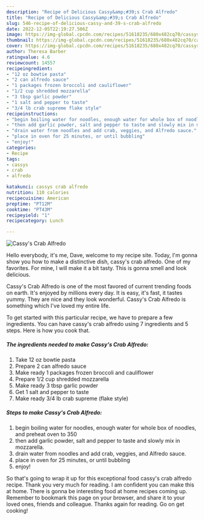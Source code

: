 ```yaml
---
description: "Recipe of Delicious Cassy&amp;#39;s Crab Alfredo"
title: "Recipe of Delicious Cassy&amp;#39;s Crab Alfredo"
slug: 546-recipe-of-delicious-cassy-and-39-s-crab-alfredo
date: 2022-12-05T22:19:27.506Z
image: https://img-global.cpcdn.com/recipes/51618235/680x482cq70/cassys-crab-alfredo-recipe-main-photo.jpg
thumbnail: https://img-global.cpcdn.com/recipes/51618235/680x482cq70/cassys-crab-alfredo-recipe-main-photo.jpg
cover: https://img-global.cpcdn.com/recipes/51618235/680x482cq70/cassys-crab-alfredo-recipe-main-photo.jpg
author: Theresa Barber
ratingvalue: 4.6
reviewcount: 14557
recipeingredient:
- "12 oz bowtie pasta"
- "2 can alfredo sauce"
- "1 packages frozen broccoli and cauliflower"
- "1/2 cup shredded mozzarella"
- "3 tbsp garlic powder"
- "1 salt and pepper to taste"
- "3/4 lb crab supreme flake style"
recipeinstructions:
- "begin boiling water for noodles, enough water for whole box of noodles, and preheat oven to 350"
- "then add garlic powder, salt and pepper to taste and slowly mix in mozzarella."
- "drain water from noodles and add crab, veggies, and Alfredo sauce."
- "place in oven for 25 minutes, or until bubbling"
- "enjoy!"
categories:
- Recipe
tags:
- cassys
- crab
- alfredo

katakunci: cassys crab alfredo 
nutrition: 110 calories
recipecuisine: American
preptime: "PT12M"
cooktime: "PT43M"
recipeyield: "1"
recipecategory: Lunch

---
```



![Cassy&#39;s Crab Alfredo](https://img-global.cpcdn.com/recipes/51618235/680x482cq70/cassys-crab-alfredo-recipe-main-photo.jpg)

Hello everybody, it's me, Dave, welcome to my recipe site. Today, I'm gonna show you how to make a distinctive dish, cassy&#39;s crab alfredo. One of my favorites. For mine, I will make it a bit tasty. This is gonna smell and look delicious.



Cassy&#39;s Crab Alfredo is one of the most favored of current trending foods on earth. It's enjoyed by millions every day. It is easy, it's fast, it tastes yummy. They are nice and they look wonderful. Cassy&#39;s Crab Alfredo is something which I've loved my entire life.


To get started with this particular recipe, we have to prepare a few ingredients. You can have cassy&#39;s crab alfredo using 7 ingredients and 5 steps. Here is how you cook that.

<!--inarticleads1-->

##### The ingredients needed to make Cassy&#39;s Crab Alfredo:

1. Take 12 oz bowtie pasta
1. Prepare 2 can alfredo sauce
1. Make ready 1 packages frozen broccoli and cauliflower
1. Prepare 1/2 cup shredded mozzarella
1. Make ready 3 tbsp garlic powder
1. Get 1 salt and pepper to taste
1. Make ready 3/4 lb crab supreme (flake style)




<!--inarticleads2-->

##### Steps to make Cassy&#39;s Crab Alfredo:

1. begin boiling water for noodles, enough water for whole box of noodles, and preheat oven to 350
1. then add garlic powder, salt and pepper to taste and slowly mix in mozzarella.
1. drain water from noodles and add crab, veggies, and Alfredo sauce.
1. place in oven for 25 minutes, or until bubbling
1. enjoy!




So that's going to wrap it up for this exceptional food cassy&#39;s crab alfredo recipe. Thank you very much for reading. I am confident you can make this at home. There is gonna be interesting food at home recipes coming up. Remember to bookmark this page on your browser, and share it to your loved ones, friends and colleague. Thanks again for reading. Go on get cooking!
